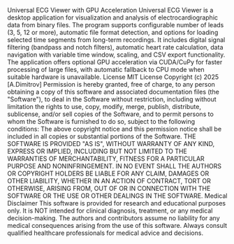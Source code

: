 Universal ECG Viewer with GPU Acceleration
Universal ECG Viewer is a desktop application for visualization and analysis of electrocardiographic data from binary files. The program supports configurable number of leads (3, 5, 12 or more), automatic file format detection, and options for loading selected time segments from long-term recordings. It includes digital signal filtering (bandpass and notch filters), automatic heart rate calculation, data navigation with variable time window, scaling, and CSV export functionality. The application offers optional GPU acceleration via CUDA/CuPy for faster processing of large files, with automatic fallback to CPU mode when suitable hardware is unavailable.
License
MIT License
Copyright (c) 2025 [A.Dimitrov]
Permission is hereby granted, free of charge, to any person obtaining a copy of this software and associated documentation files (the "Software"), to deal in the Software without restriction, including without limitation the rights to use, copy, modify, merge, publish, distribute, sublicense, and/or sell copies of the Software, and to permit persons to whom the Software is furnished to do so, subject to the following conditions:
The above copyright notice and this permission notice shall be included in all copies or substantial portions of the Software.
THE SOFTWARE IS PROVIDED "AS IS", WITHOUT WARRANTY OF ANY KIND, EXPRESS OR IMPLIED, INCLUDING BUT NOT LIMITED TO THE WARRANTIES OF MERCHANTABILITY, FITNESS FOR A PARTICULAR PURPOSE AND NONINFRINGEMENT. IN NO EVENT SHALL THE AUTHORS OR COPYRIGHT HOLDERS BE LIABLE FOR ANY CLAIM, DAMAGES OR OTHER LIABILITY, WHETHER IN AN ACTION OF CONTRACT, TORT OR OTHERWISE, ARISING FROM, OUT OF OR IN CONNECTION WITH THE SOFTWARE OR THE USE OR OTHER DEALINGS IN THE SOFTWARE.
Medical Disclaimer
This software is provided for research and educational purposes only. It is NOT intended for clinical diagnosis, treatment, or any medical decision-making. The authors and contributors assume no liability for any medical consequences arising from the use of this software. Always consult qualified healthcare professionals for medical advice and decisions.
